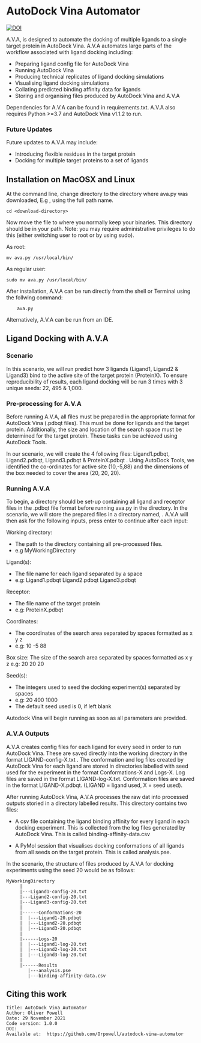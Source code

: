 # AutoDock Vina Automator
[![DOI](https://zenodo.org/badge/423495200.svg)](https://zenodo.org/badge/latestdoi/423495200)

A.V.A, is designed to automate the docking of multiple ligands to a single target protein in AutoDock Vina.  A.V.A automates large parts of the workflow associated with ligand docking including:

- Preparing ligand config file for AutoDock Vina
- Running AutoDock Vina
- Producing technical replicates of ligand docking simulations
- Visualising ligand docking simulations
- Collating predicted binding affinity data for ligands
- Storing and organising files produced by AutoDock Vina and A.V.A

Dependencies for A.V.A can be found in requirements.txt.  A.V.A also requires Python >=3.7 and AutoDock Vina v1.1.2 to run. 

### Future Updates
Future updates to A.V.A may include:
- Introducing flexible residues in the target protein
- Docking for multiple target proteins to a set of ligands

## Installation on MacOSX and Linux
At the command line, change directory to the directory where ava.py was downloaded, E.g <download-directory>, using the full path name.

    cd <download-directory>

Now move the file to where you normally keep your binaries. This directory should be in your path. Note: you may require administrative privileges to do this (either switching user to root or by using sudo).

As root:

    mv ava.py /usr/local/bin/

As regular user:

    sudo mv ava.py /usr/local/bin/

After installation, A.V.A can be run directly from the shell or Terminal using the  follwing command: 

 		ava.py

Alternatively, A.V.A can be run from an IDE.

## Ligand Docking with A.V.A
### Scenario
In this scenario, we will run predict how 3 ligands (Ligand1, Ligand2 & Ligand3) bind to the active site of the target protein (ProteinX).  To ensure reproducibility of results, each ligand docking will be run 3 times with 3 unique seeds: 22, 495 & 1,000. 

### Pre-processing for A.V.A
Before running A.V.A, all files must be prepared in the appropriate format for AutoDock Vina (.pdbqt files). This must be done for ligands and the target protein. Additionally, the size and location of the search space must be determined for the target protein. These tasks can be achieved using AutoDock Tools. 

In our scenario, we will create the 4 following files: Ligand1.pdbqt, Ligand2.pdbqt, Ligand3.pdbqt & ProteinX.pdbqt . Using AutoDock Tools, we identified the co-ordinates for active site (10,-5,88) and the dimensions of the box needed to cover the area (20, 20, 20). 

### Running A.V.A
To begin, a directory should be set-up containing all ligand and receptor files in the .pdbqt file format before running ava.py in the directory. In the scenario, we will store the prepared files in a directory named, <MyWorkingDirectory> . A.V.A will then ask for the following inputs, press enter to continue after each input:

Working directory: 
- The path to the directory containing all pre-processed files. 
- e.g MyWorkingDirectory

Ligand(s): 
- The file name for each ligand separated by a space
- e.g: Ligand1.pdbqt Ligand2.pdbqt Ligand3.pdbqt

Receptor: 
- The file name of the target protein
- e.g: ProteinX.pdbqt
          
Coordinates: 
- The coordinates of the search area separated by spaces formatted as x y z
-  e.g: 10 -5 88
             
Box size: The size of the search area separated by spaces formatted as x y z
          e.g: 20 20 20

Seed(s): 
- The integers used to seed the docking experiment(s) separated by spaces
- e.g: 20 400 1000 
- The default seed used is 0, if left blank
     
Autodock Vina will begin running as soon as all parameters are provided.

### A.V.A Outputs
A.V.A creates config files for each ligand for every seed in order to run AutoDock Vina. These are saved directly into the working directory in the format LIGAND-config-X.txt .
The conformation and log files created by AutoDock Vina for each ligand are stored in directories labelled with seed used for the experiment in the format Conformations-X and Logs-X. Log files are saved in the format LIGAND-log-X.txt. Conformation files are saved in the format LIGAND-X.pdbqt. (LIGAND = ligand used, X = seed used). 

After running AutoDock Vina, A.V.A processes the raw dat into processed outputs storied in a directory labelled results. This directory contains two files:

- A csv file containing the ligand binding affinity for every ligand in each docking experiment. This is collected from the log files generated by AutoDock Vina. This is called binding-affinity-data.csv

- A PyMol session that visualises docking conformations of all ligands from all seeds on the target protein. This is called analysis.pse.

In the scenario, the structure of files produced by A.V.A for docking experiments using the seed 20 would be as follows:

	MyWorkingDirectory
		 |
		 |---Ligand1-config-20.txt
		 |---Ligand2-config-20.txt
		 |---Ligand3-config-20.txt
		 |
		 |------Conformations-20
		 |	|---Ligand1-20.pdbqt
		 |	|---Ligand2-20.pdbqt
		 |	|---Ligand3-20.pdbqt
		 |
		 |------Logs-20
		 |	|---Ligand1-log-20.txt
		 |	|---Ligand2-log-20.txt
		 |	|---Ligand3-log-20.txt
		 |
		 |------Results
			|---analysis.pse
			|---binding-affinity-data.csv

## Citing this work

	Title: AutoDock Vina Automator
	Author: Oliver Powell
	Date: 29 November 2021
	Code version: 1.0.0
	DOI: 
	Available at:  https://github.com/Orpowell/autodock-vina-automator

